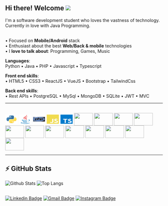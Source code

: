 ## Hi there! Welcome <img src="https://media.giphy.com/media/hvRJCLFzcasrR4ia7z/giphy.gif" width="25px">

I'm a software development student who loves the vastness of technology. Currently in love with Java Programming.

<br/>• Focused on **Mobile/Android** stack
<br/>• Enthusiast about the best **Web/Back & mobile** technologies
<br/>• I **love to talk about**: Programming, Games, Music

**Languages**:</br>
Python • Java • PHP • Javascript • Typescript

**Front end skills**:</br>
• HTML5 • CSS3 • ReactJS • VueJS • Bootstrap • TailwindCss

**Back end skills**:<br/>
• Rest APIs • PostgreSQL • MySql • MongoDB • SQLite • JWT • MVC

---
<div style="display: flex, align-items: center"><br>
  <img align="center" height="30" width="40" src="https://raw.githubusercontent.com/devicons/devicon/master/icons/python/python-original.svg">
  <img align="center" height="30" width="40" src="https://raw.githubusercontent.com/devicons/devicon/master/icons/java/java-original.svg">
  <img align="center" height="30" width="40" src="https://raw.githubusercontent.com/devicons/devicon/master/icons/php/php-original.svg">
  <img align="center"  height="30" width="40" src="https://raw.githubusercontent.com/devicons/devicon/master/icons/javascript/javascript-plain.svg">
  <img align="center"  height="30" width="40" src="https://raw.githubusercontent.com/devicons/devicon/master/icons/typescript/typescript-plain.svg">
   <img align="center" height="40" width="60" src="https://cdn.jsdelivr.net/gh/devicons/devicon/icons/android/android-original-wordmark.svg" />
  <img align="center" height="40" width="60" src="https://cdn.jsdelivr.net/gh/devicons/devicon/icons/react/react-original-wordmark.svg" />
  <img align="center" height="40" width="60" src="https://cdn.jsdelivr.net/gh/devicons/devicon/icons/vuejs/vuejs-original-wordmark.svg" />
  <img align="center" height="40" width="60" src="https://cdn.jsdelivr.net/gh/devicons/devicon/icons/bootstrap/bootstrap-original-wordmark.svg" />
  <img align="center" height="40" width="60" src="https://cdn.jsdelivr.net/gh/devicons/devicon/icons/tailwindcss/tailwindcss-original-wordmark.svg" />
  <img align="center" height="40" width="60" src="https://cdn.jsdelivr.net/gh/devicons/devicon/icons/git/git-original-wordmark.svg" />
  <img align="center" height="40" width="60"  src="https://cdn.jsdelivr.net/gh/devicons/devicon/icons/linux/linux-original.svg" />
  <img align="center" height="40" width="60" src="https://cdn.jsdelivr.net/gh/devicons/devicon/icons/bash/bash-plain.svg" />
  <img align="center" height="40" width="60" src="https://cdn.jsdelivr.net/gh/devicons/devicon/icons/docker/docker-original-wordmark.svg" />
  <img align="center" height="40" width="60" src="https://cdn.jsdelivr.net/gh/devicons/devicon/icons/postgresql/postgresql-original-wordmark.svg" /> 
  <img align="center" height="40" width="60" src="https://cdn.jsdelivr.net/gh/devicons/devicon/icons/mongodb/mongodb-original-wordmark.svg" /> 
  <img align="center" height="40" width="60" src="https://cdn.jsdelivr.net/gh/devicons/devicon/icons/sqlite/sqlite-original-wordmark.svg" /> 
</div>

---
## ⚡ GitHub Stats

![Github Stats](https://github-readme-stats.vercel.app/api?username=DaviRamosUC&show_icons=true&count_private=true&show_icons=true&include_all_commits=true)
![Top Langs](https://github-readme-stats.vercel.app/api/top-langs/?username=DaviRamosUC&hide=TeX&layout=compact)

<br/>[![Linkedin Badge](https://img.shields.io/badge/-DaviRamos-blue?style=flat-square&logo=Linkedin&logoColor=white&link=https://www.linkedin.com/in/daviramoslima/)](https://www.linkedin.com/in/daviramoslima/)
[![Gmail Badge](https://img.shields.io/badge/-davi.lima@ucsal.edu.br-c14438?style=flat-square&logo=Gmail&logoColor=white&link=mailto:davi.lima@ucsal.edu.br)](mailto:davi.lima@ucsal.edu.br)
[![Instagram Badge](https://img.shields.io/badge/Instagram-E4405F?style=flat&logo=instagram&logoColor=white&link=https://instagram.com/hellowdavi)](https://instagram.com/hellowdavi)
